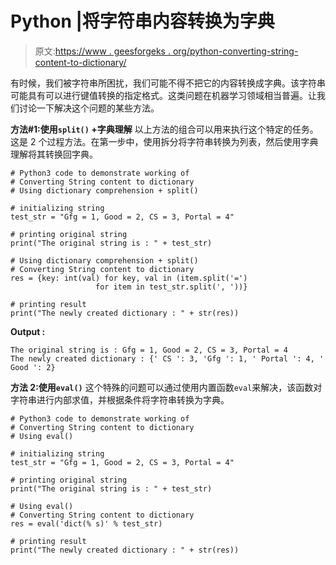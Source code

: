 # Python |将字符串内容转换为字典

> 原文:[https://www . geesforgeks . org/python-converting-string-content-to-dictionary/](https://www.geeksforgeeks.org/python-converting-string-content-to-dictionary/)

有时候，我们被字符串所困扰，我们可能不得不把它的内容转换成字典。该字符串可能具有可以进行键值转换的指定格式。这类问题在机器学习领域相当普遍。让我们讨论一下解决这个问题的某些方法。

**方法#1:使用`split()` +字典理解**
以上方法的组合可以用来执行这个特定的任务。这是 2 个过程方法。在第一步中，使用拆分将字符串转换为列表，然后使用字典理解将其转换回字典。

```
# Python3 code to demonstrate working of
# Converting String content to dictionary
# Using dictionary comprehension + split()

# initializing string 
test_str = "Gfg = 1, Good = 2, CS = 3, Portal = 4"

# printing original string 
print("The original string is : " + test_str)

# Using dictionary comprehension + split()
# Converting String content to dictionary
res = {key: int(val) for key, val in (item.split('=')
                   for item in test_str.split(', '))}

# printing result 
print("The newly created dictionary : " + str(res))
```

**Output :**

```
The original string is : Gfg = 1, Good = 2, CS = 3, Portal = 4
The newly created dictionary : {' CS ': 3, 'Gfg ': 1, ' Portal ': 4, ' Good ': 2}

```

**方法 2:使用`eval()`**
这个特殊的问题可以通过使用内置函数`eval`来解决，该函数对字符串进行内部求值，并根据条件将字符串转换为字典。

```
# Python3 code to demonstrate working of
# Converting String content to dictionary
# Using eval()

# initializing string 
test_str = "Gfg = 1, Good = 2, CS = 3, Portal = 4"

# printing original string 
print("The original string is : " + test_str)

# Using eval()
# Converting String content to dictionary
res = eval('dict(% s)' % test_str)

# printing result 
print("The newly created dictionary : " + str(res))
```